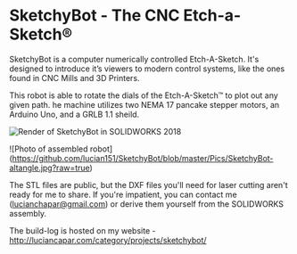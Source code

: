 # SketchyBot - The CNC Etch-a-Sketch®
SketchyBot is a computer numerically controlled Etch-A-Sketch. It's designed to introduce it’s viewers to modern control systems, like the ones found in CNC Mills and 3D Printers. 

This robot is able to rotate the dials of the Etch-A-Sketch™ to plot out any given path. he machine utilizes two NEMA 17 pancake stepper motors, an Arduino Uno, and a GRLB 1.1 sheild.

![Render of SketchyBot in SOLIDWORKS 2018](https://github.com/lucian151/SketchyBot---The-CNC-Etch-a-Sketch-/blob/master/FinalRender.png?raw=true)

![Photo of assembled robot] (https://github.com/lucian151/SketchyBot/blob/master/Pics/SketchyBot-altangle.jpg?raw=true)

The STL files are public, but the DXF files you'll need for laser cutting aren't ready for me to share. If you're impatient, you can contact me (lucianchapar@gmail.com) or derive them yourself from the SOLIDWORKS assembly.

The build-log is hosted on my website - http://luciancapar.com/category/projects/sketchybot/
